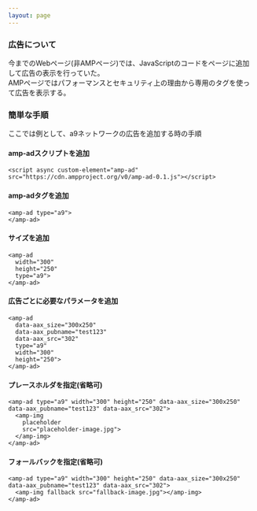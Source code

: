 ```yaml
---
layout: page
--- 
```


### 広告について

今までのWebページ(非AMPページ)では、JavaScriptのコードをページに追加して広告の表示を行っていた。  
AMPページではパフォーマンスとセキュリティ上の理由から専用のタグを使って広告を表示する。

### 簡単な手順

ここでは例として、a9ネットワークの広告を追加する時の手順

#### amp-adスクリプトを追加

    <script async custom-element="amp-ad" src="https://cdn.ampproject.org/v0/amp-ad-0.1.js"></script>

#### amp-adタグを追加

    <amp-ad type="a9">
    </amp-ad>

#### サイズを追加

    <amp-ad
      width="300"
      height="250"
      type="a9">
    </amp-ad>

#### 広告ごとに必要なパラメータを追加

    <amp-ad
      data-aax_size="300x250"
      data-aax_pubname="test123"
      data-aax_src="302"
      type="a9"
      width="300"
      height="250">
    </amp-ad>

#### プレースホルダを指定(省略可)

    <amp-ad type="a9" width="300" height="250" data-aax_size="300x250" data-aax_pubname="test123" data-aax_src="302">
      <amp-img
        placeholder
        src="placeholder-image.jpg">
      </amp-img>
    </amp-ad>

#### フォールバックを指定(省略可)

    <amp-ad type="a9" width="300" height="250" data-aax_size="300x250" data-aax_pubname="test123" data-aax_src="302">
      <amp-img fallback src="fallback-image.jpg"></amp-img>
    </amp-ad>
